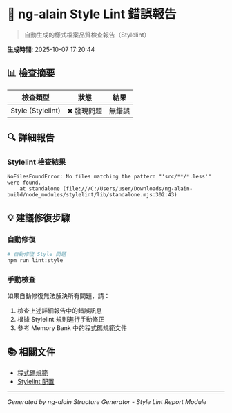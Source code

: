# 🎨 ng-alain Style Lint 錯誤報告

> 自動生成的樣式檔案品質檢查報告（Stylelint）

**生成時間**: 2025-10-07 17:20:44

## 📊 檢查摘要

| 檢查類型 | 狀態 | 結果 |
|---------|------|------|
| Style (Stylelint) | ❌ 發現問題 | 無錯誤 |

## 🔍 詳細報告

### Stylelint 檢查結果



```
NoFilesFoundError: No files matching the pattern "'src/**/*.less'" were found.
    at standalone (file:///C:/Users/user/Downloads/ng-alain-build/node_modules/stylelint/lib/standalone.mjs:302:43)
```

## 💡 建議修復步驟

### 自動修復
```bash
# 自動修復 Style 問題
npm run lint:style
```

### 手動檢查
如果自動修復無法解決所有問題，請：
1. 檢查上述詳細報告中的錯誤訊息
2. 根據 Stylelint 規則進行手動修正
3. 參考 Memory Bank 中的程式碼規範文件

## 📚 相關文件

- [程式碼規範](./implementation/code/codeStandards.md)
- [Stylelint 配置](../stylelint.config.mjs)

---

*Generated by ng-alain Structure Generator - Style Lint Report Module*
